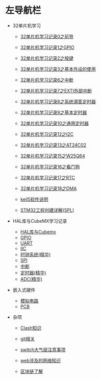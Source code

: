 # 左导航栏

- 32单片机学习

  * [32单片机学习记录0之前导](./嵌入式相关博客/32单片机学习/32单片机学习记录0之前导.md)
    
  * [32单片机学习记录1之GPIO](./嵌入式相关博客/32单片机学习/32单片机学习记录1之GPIO.md)
    
  * [32单片机学习记录2之按键](./嵌入式相关博客/32单片机学习/32单片机学习记录2之按键.md)
    
  * [32单片机学习记录3之基本外设的使用](./嵌入式相关博客/32单片机学习/32单片机学习记录3之基本外设的使用.md)
    
  * [32单片机学习记录6之中断](./嵌入式相关博客/32单片机学习/32单片机学习记录6之中断.md)
    
  * [32单片机学习记录7之EXTI外部中断](./嵌入式相关博客/32单片机学习/32单片机学习记录7之EXTI外部中断.md)
    
  * [32单片机学习记录8之系统滴答定时器](./嵌入式相关博客/32单片机学习/32单片机学习记录8之系统滴答定时器.md)
    
  * [32单片机学习记录9之基本定时器](./嵌入式相关博客/32单片机学习/32单片机学习记录9之基本定时器.md)
    
  * [32单片机学习记录10之通用定时器](./嵌入式相关博客/32单片机学习/32单片机学习记录10之通用定时器.md)
    
  * [32单片机学习记录12之I2C](./嵌入式相关博客/32单片机学习/32单片机学习记录12之I2C.md)
    
  * [32单片机学习记录13之AT24C02](./嵌入式相关博客/32单片机学习/32单片机学习记录13之AT24C02.md)
    
  * [32单片机学习记录15之W25Q64](./嵌入式相关博客/32单片机学习/32单片机学习记录15之W25Q64.md)
    
  * [32单片机学习记录16之看门狗](./嵌入式相关博客/32单片机学习/32单片机学习记录16之看门狗.md)
    
  * [32单片机学习记录17之RTC](./嵌入式相关博客/32单片机学习/32单片机学习记录17之RTC.md)
    
  * [32单片机学习记录18之DMA](./嵌入式相关博客/32单片机学习/32单片机学习记录18之DMA.md)
    
  * [keil5软件说明](./嵌入式相关博客/32单片机学习/keil5软件说明.md)
    
  * [STM32工程创建详解(SPL)](./嵌入式相关博客/32单片机学习/STM32工程创建详解.md)
- HAL库与CubeMX学习记录
  - [HAL库与Cubemx](./嵌入式相关博客/HAL库与CubeMX学习记录/P1_HAL库与Cubemx.md)
  - [GPIO](./嵌入式相关博客/HAL库与CubeMX学习记录/P2_GPIO.md)
  - [UART](./嵌入式相关博客/HAL库与CubeMX学习记录/P3_UART.md)
  - [IIC](./嵌入式相关博客/HAL库与CubeMX学习记录/P4_IIC.md)
  - [时钟系统(精华)](./嵌入式相关博客/HAL库与CubeMX学习记录/P5_时钟系统(精华).md)
  - [SPI](./嵌入式相关博客/HAL库与CubeMX学习记录/P6_SPI.md)
  - [中断](./嵌入式相关博客/HAL库与CubeMX学习记录/P7_中断.md)
  - [定时器(精华)](./嵌入式相关博客/HAL库与CubeMX学习记录/P8_定时器(精华).md)
  - [ADC(精华)](./嵌入式相关博客/HAL库与CubeMX学习记录/P9_ADC(精华).md)
- 嵌入式硬件
  - [模拟电路](./嵌入式相关博客/嵌入式硬件/模拟电路.md)
  - [PCB](./嵌入式相关博客/嵌入式硬件/PCB.md)
- 杂项
  - [Clash知识](./杂项博客/Clash知识.md)
  - [git相关](./杂项博客/git相关.md)
  - [switch大气层注意事项](./杂项博客/switch大气层注意事项.md)
  - [web涉及的网络知识](./杂项博客/web涉及的网络知识.md)

  - [区块链了解](./杂项博客/区块链了解.md)